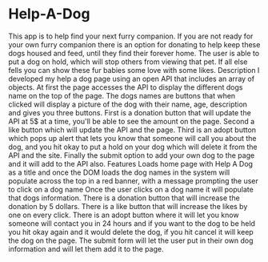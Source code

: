 # Help-A-Dog
This app is to help find your next furry companion. If you are not ready for your own furry companion there is an option for donating to help keep these dogs housed and feed, until they find their forever home. The user is able to put a dog on hold, which will stop others from viewing that pet. If all else fells you can show these fur babies some love with some likes.
Description
I developed my help a dog page using an open API that includes an array of objects. At first the page accesses the API to display the different dogs name on the top of the page. The dogs names are buttons that when clicked will display a picture of the dog with their name, age, description and gives you three buttons. First is a donation button that will update the API at 5$ at a time, you'll be able to see the amount on the page. Second a like button which will update the API and the page. Third is an adopt button which pops up alert that lets you know that someone will call you about the dog, and you hit okay to put a hold on your dog which will delete it from the API and the site. Finally the submit option to add your own dog to the page and it will add to the API also.
Features
Loads home page with Help A Dog as a title and once the DOM loads the dog names in the system will populate across the top in a red banner, with a message prompting the user to click on a dog name
Once the user clicks on a dog name it will populate that dogs information. 
There is a donation button that will increase the donation by 5 dollars.
There is a like button that will increase the likes by one on every click.
There is an adopt button where it will let you know someone will contact you in 24 hours and if you want to the dog to be held you hit okay again and it would delete the dog, if you hit cancel it will keep the dog on the page.
The submit form will let the user put in their own dog information and will let them add it to the page.



